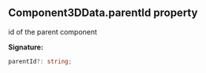 
## Component3DData.parentId property

id of the parent component

**Signature:**

```typescript
parentId?: string;
```
